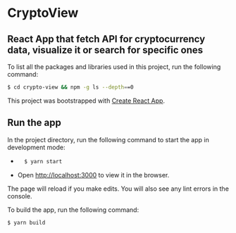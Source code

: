 # CryptoView

## React App that fetch API for cryptocurrency data, visualize it or search for specific ones

To list all the packages and libraries used in this project, run the following command:

```bash
$ cd crypto-view && npm -g ls --depth==0
```

This project was bootstrapped with [Create React App](https://github.com/facebook/create-react-app).

## Run the app

In the project directory, run the following command to start the app in development mode:

* ```bash
    $ yarn start
  ```

* Open [http://localhost:3000](http://localhost:3000) to view it in the browser.

The page will reload if you make edits.
You will also see any lint errors in the console.

To build the app, run the following command:

```bash
$ yarn build
```

